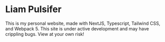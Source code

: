 # Liam Pulsifer

This is my personal website, made with NextJS, Typescript, Tailwind CSS, and Webpack 5. This site is under active development and may have crippling bugs. View at your own risk!
